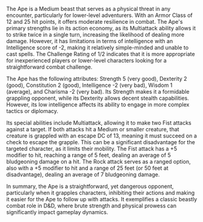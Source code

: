 The Ape is a Medium beast that serves as a physical threat in any encounter, particularly for lower-level adventurers. With an Armor Class of 12 and 25 hit points, it offers moderate resilience in combat. The Ape's primary strengths lie in its action economy, as its Multiattack ability allows it to strike twice in a single turn, increasing the likelihood of dealing more damage. However, it has limitations in terms of intelligence with an Intelligence score of -2, making it relatively simple-minded and unable to cast spells. The Challenge Rating of 1/2 indicates that it is more appropriate for inexperienced players or lower-level characters looking for a straightforward combat challenge. 

The Ape has the following attributes: Strength 5 (very good), Dexterity 2 (good), Constitution 2 (good), Intelligence -2 (very bad), Wisdom 1 (average), and Charisma -2 (very bad). Its Strength makes it a formidable grappling opponent, while its Dexterity allows decent stealth capabilities. However, its low intelligence affects its ability to engage in more complex tactics or diplomacy.

Its special abilities include Multiattack, allowing it to make two Fist attacks against a target. If both attacks hit a Medium or smaller creature, that creature is grappled with an escape DC of 13, meaning it must succeed on a check to escape the grapple. This can be a significant disadvantage for the targeted character, as it limits their mobility. The Fist attack has a +5 modifier to hit, reaching a range of 5 feet, dealing an average of 5 bludgeoning damage on a hit. The Rock attack serves as a ranged option, also with a +5 modifier to hit and a range of 25 feet (or 50 feet at disadvantage), dealing an average of 7 bludgeoning damage. 

In summary, the Ape is a straightforward, yet dangerous opponent, particularly when it grapples characters, inhibiting their actions and making it easier for the Ape to follow up with attacks. It exemplifies a classic beastly combat role in D&D, where brute strength and physical prowess can significantly impact gameplay dynamics.
